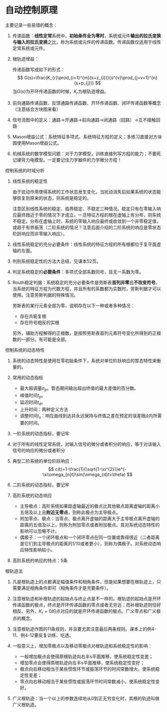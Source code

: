 # 自动控制原理

主要记录一些易错的概念：

1. 传递函数：**线性定常**系统中，**初始条件全为零时**，系统或元件**输出的拉氏变换与输入的拉氏变换**之比，称为系统或元件的传递函数。传递函数仅适用于线性定常系统或元件。

2. 根轨迹增益：

   传递函数写成如下的形式：
   $$
   G(s)=\frac{K_{r}\prod_{i=1}^{m}(s+z_{i})}{s^{v}\prod_{j=v+1}^{n}(s+p_{j})}
   $$
   当$G(s)$为开环传递函数的时候，$K_{r}$为根轨迹增益。

3. 前向通路传递函数、反馈通路传递函数、开环传递函数、闭环传递函数等概念（注意结合方块图来看）

4. 信号流图中的定义：通路->开通路->前向通路->闭通路（回路）->互不接触回路

5. Mason增益公式：系统特征多项式、系统特征方程的定义；多练习直接对方块图使用Mason增益公式。

6. 机械系统的数学模型问题：对于力学模型，训练直接列写方程的能力；不要死记硬背力电模型。一定要记住力学器件的力学微分方程！



控制系统的时域分析

1. 线性系统的稳定性

   由于扰动作用使得系统的工作状态发生变化，当扰动消失后如果系统的状态能够恢复到原来的状态，则系统是稳定的。

   注意区别线性系统的稳定、临界稳定、不稳定三种情况。稳定只有在零输入响应最终趋近于零的情况下才成立。一旦特征方程的根在虚轴上有分布，则系统不稳定。分布在虚轴上时，系统的零输入响应最终或收敛到一个非零稳定值，或趋于有界振荡（二阶系统的情况？注意后面介绍的二阶系统的响应是零状态阶跃响应而非零输入响应）。

2. 线性系统稳定的充分必要条件：线性系统的特征方程的所有根都位于复平面虚轴的左面。

3. 判别系统稳定性的方法大总结，见课本52页。

4. 判定系统稳定的**必要条件**：多项式全部系数同号，且无一系数为零。

5. Routh稳定判据：系统稳定的充分必要条件是劳斯表**首列非零**且**不改变符号**。当系统的特征方程为代数方程，并且所有的系数都为实数时，劳斯判据才可以使用。注意劳斯判据的特殊情况。

   劳斯表的某行元素全部为零，说明存在以下一种或者多种情况：

   - 存在共轭复根
   - 存在符号相反的实根

   另外，辅助方程解得的正根数，是按照劳斯表首列元素符号变化所得到的正根数的一部分。有可能是全部。



控制系统的动态特性

1. 系统的动态特性是使用在零初始条件下，系统对单位阶跃响应的暂态特性来衡量的。

2. 常用的动态指标
   - 最大超调量$\sigma_{p}$。暂态期间输出超出终值的最大差值的百分数。
   - 峰值时间$t_{p}$。
   - 延迟时间$t_{d}$。
   - 上升时间：两种定义方法
   - 调整时间$t_{s}$：响应曲线到达并永远保持与终值之差在预定的误差限$\Delta$内所需要的时间。

3. 一阶系统的动态指标，要记牢

4. 对于所有的线性定常系统，对输入信号的微分或者积分的响应，等于对该输入信号的响应的微分或者积分

5. 典型二阶系统的单位阶跃响应：
   $$
   c(t)=1-\frac{1}{\sqrt{1-\xi^{2}}}e^{-\xi\omega_{n}t}\sin(\omega_{d}t+\theta)
   $$

6. 二阶系统的动态指标，要记牢

7. 高阶系统的动态响应

   - 主导极点：高阶系统如果距虚轴最近的极点比其他极点距离虚轴的距离小五倍及以上且**附近无零点**，则称此极点为主导极点。
   - 附加零点、极点：当零点、极点离开虚轴的距离大于主导极点离开虚轴的距离的五倍及以上，则称为附加零点或者附加极点。其对系统动态特性的影响可以忽略不计。
   - 偶极子：一个闭环极点和一个闭环零点在同一位置或靠得很近（二者距离是它们到主导极点的距离的1/10或者更小），则称为偶极子。对系统动态响应特性影响较小。

8. 高阶系统的响应的特点：5条



根轨迹法

1. 凡是根轨迹上的点都满足幅值条件和相角条件，但是如果想要在根轨迹上，只需要满足相角条件即可（相角条件才是充要条件）。

2. 注意根轨迹和补根轨迹的起始点与终止点是不一样的。根轨迹的起始点是开环传递函数的极点，终点是开环传递函数的零点或者无穷远；而补根轨迹则恰好相反。另外，$K_{r}=0$的点对应的就是开环传递函数的极点。广义零点和广义极点的概念。

3. 注意根轨迹作图的11条规则，并且要尤其注意最后两条规则。课本上的例4-11、例4-12要反复训练、吃透。
4. 一般意义上，增加零极点以及移动零极点对根轨迹和系统稳定性的影响：
   - 一般增加极点会使得原根轨迹向右半s平面推移，使系统稳定性变差；
   - 增加零点会使得原根轨迹向左半s平面推移，使系统稳定性变好；
   - 极点向右移动相当于某些惯性环节或振荡环节的时间常数增大，使系统稳定性变差；
   - 零点向右移动相当于某些惯性或振荡环节时间常数减小，使系统稳定性变好。

5. 广义根轨迹：当一个以上的参数连续地从0到正无穷变化时，其根的轨迹叫做广义根轨迹。